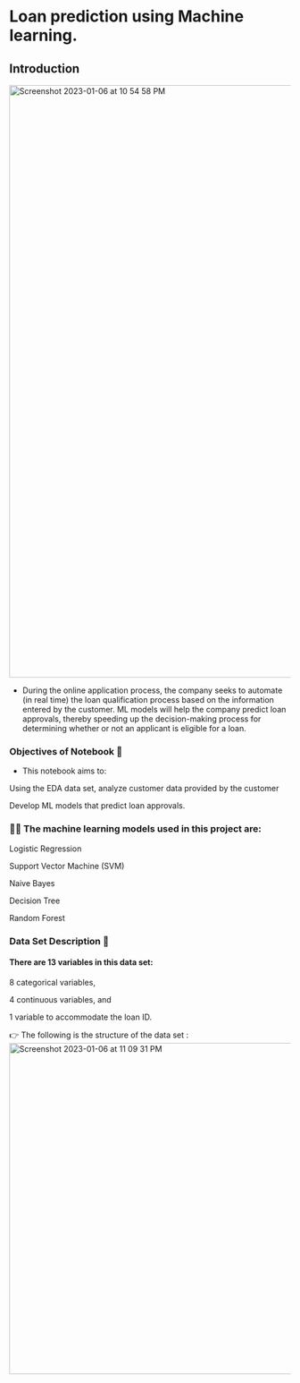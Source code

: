 
# Loan prediction using Machine learning.

## Introduction 
<img width="1059" alt="Screenshot 2023-01-06 at 10 54 58 PM" src="https://user-images.githubusercontent.com/118846871/211069305-44e680b2-58fd-4ab0-8df4-3a020751b4ae.png">



- During the online application process, the company seeks to automate (in real time) the loan qualification process based on the information entered by the customer. ML models will help the company predict loan approvals, thereby speeding up the decision-making process for determining whether or not an applicant is eligible for a loan.

### Objectives of Notebook 📌

- This notebook aims to:

Using the EDA data set, analyze customer data provided by the customer

Develop ML models that predict loan approvals.

### 👨‍💻 The machine learning models used in this project are:

Logistic Regression

Support Vector Machine (SVM)

Naive Bayes

Decision Tree

Random Forest

### Data Set Description 🧾
 #### There are 13 variables in this data set:

8 categorical variables,

4 continuous variables, and

1 variable to accommodate the loan ID.


👉 The following is the structure of the data set :
<img width="592" alt="Screenshot 2023-01-06 at 11 09 31 PM" src="https://user-images.githubusercontent.com/118846871/211069339-f37d2a30-c176-4794-89ca-bf26a37e56f2.png">



